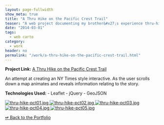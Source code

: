 ```yaml
---
layout: page-fullwidth
show_meta: true
title: "A Thru Hike on the Pacific Crest Trail"
teaser: "A web project documenting my brother&#x27;s experience thru-hiking the PCT."
date: "2014-03-01"
tags:
  - web carto 
category:
  - work
header: no
permalink: "/work/a-thru-hike-on-the-pacific-crest-trail.html"
---
```


<strong>Project Link:</strong> <a href="http://clhenrick.github.io/Major-Studio-Two/map-story/html/" target="_blank">A Thru Hike on the Pacific Crest Trail</a>

An attempt at creating an NY Times style interactive. As the user scrolls down a map animates and reveals information relating to the story.

<strong>Technologies Used:</strong>  - Leaflet  - jQuery  - GeoJSON 

  <a href="{{site.url}}{{site.baseurl}}/images/thru-hike-pct01.jpg" target="_blank">
    <img class="portfolio" src="{{site.url}}{{site.baseurl}}/images/thru-hike-pct01.jpg" alt="thru-hike-pct01.jpg">
  </a>

  <a href="{{site.url}}{{site.baseurl}}/images/thru-hike-pct02.jpg" target="_blank">
    <img class="portfolio" src="{{site.url}}{{site.baseurl}}/images/thru-hike-pct02.jpg" alt="thru-hike-pct02.jpg">
  </a>

  <a href="{{site.url}}{{site.baseurl}}/images/thru-hike-pct03.jpg" target="_blank">
    <img class="portfolio" src="{{site.url}}{{site.baseurl}}/images/thru-hike-pct03.jpg" alt="thru-hike-pct03.jpg">
  </a>

  <a href="{{site.url}}{{site.baseurl}}/images/thru-hike-pct04.jpg" target="_blank">
    <img class="portfolio" src="{{site.url}}{{site.baseurl}}/images/thru-hike-pct04.jpg" alt="thru-hike-pct04.jpg">
  </a>

  <a href="{{site.url}}{{site.baseurl}}/images/thru-hike-pct05.jpg" target="_blank">
    <img class="portfolio" src="{{site.url}}{{site.baseurl}}/images/thru-hike-pct05.jpg" alt="thru-hike-pct05.jpg">
  </a>



[<span class="back-arrow">&#8619;</span> Back to the Portfolio](/work/)